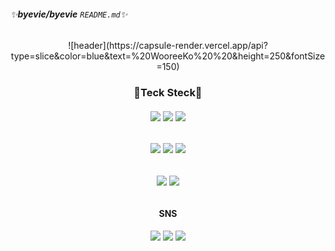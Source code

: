 ###### ✨**byevie/byevie** `README.md`✨
<div align="center">
![header](https://capsule-render.vercel.app/api?type=slice&color=blue&text=%20WooreeKo%20%20&height=250&fontSize=150)
</div>
<div align="center">
  <h3>🚀Teck Steck🚀</h3>
  <h6><img src="https://img.shields.io/badge/PhotoShop-31A8FF?style=for-the-badge&logo=Adobe Photoshop&logoColor=white"/>
  <img src="https://img.shields.io/badge/Illustrator-FF9A00?style=for-the-badge&logo=Adobe Illustrator&logoColor=white"/>
  <img src="https://img.shields.io/badge/Figma-F24E1E?style=for-the-badge&logo=Figma&logoColor=white"/></h6>
</div>
<div align="center">
  <h6><img src="https://img.shields.io/badge/HTML-E34F26?style=for-the-badge&logo=HTML5&logoColor=white"/>
  <img src="https://img.shields.io/badge/CSS-1572B6?style=for-the-badge&logo=CSS3&logoColor=white"/>
  <img src="https://img.shields.io/badge/JavaScript-F7DF1E?style=for-the-badge&logo=JavaScript&logoColor=white"/></h6>
</div>
<div align="center">
  <h6><img src="https://img.shields.io/badge/GitHub-181717?style=for-the-badge&logo=GitHub&logoColor=white"/>
  <img src="https://img.shields.io/badge/Visual Studio Code-007ACC?style=for-the-badge&logo=Visual Studio Code&logoColor=white"/></h6>
</div>
<div align="center">
  <h4>SNS</h4>
  <h6><img src="https://img.shields.io/badge/Gmail-EA4335?style=for-the-badge&logo=Gmail&logoColor=white"/>
  <img src="https://img.shields.io/badge/Velog-20C997?style=for-the-badge&logo=Velog&logoColor=white"/>
  <img src="https://img.shields.io/badge/Instagram-E4405F?style=for-the-badge&logo=Instagram&logoColor=white"/></h6>
</div>
